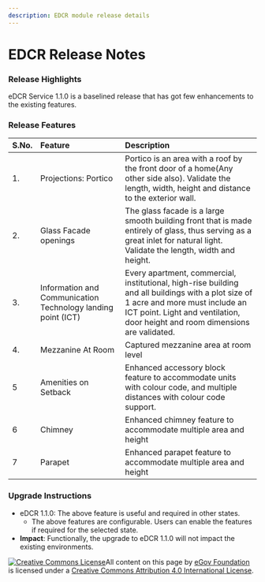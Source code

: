 ```yaml
---
description: EDCR module release details
---
```


# EDCR Release Notes

### Release Highlights <a id="Release-Highlights"></a>

eDCR Service 1.1.0 is a baselined release that has got few enhancements to the existing features.

### Release Features <a id="Release-Features"></a>

| **S.No.** | **Feature** | **Description** |
| :--- | :--- | :--- |
| 1. | Projections: Portico |  Portico is an area with a roof by the front door of a home\(Any other side also\). Validate the length, width, height and distance to the exterior wall. |
| 2. | Glass Facade openings | The glass facade is a large smooth building front that is made entirely of glass, thus serving as a great inlet for natural light. Validate the length, width and height. |
| 3. | Information and Communication Technology landing point \(ICT\) | Every apartment, commercial, institutional, high-rise building and all buildings with a plot size of 1 acre and more must include an ICT point. Light and ventilation, door height and room dimensions are validated. |
| 4. | Mezzanine At Room | Captured mezzanine area at room level |
| 5 | Amenities on Setback | Enhanced accessory block feature to accommodate units with colour code, and multiple distances with colour code support. |
| 6 | Chimney | Enhanced chimney feature to accommodate multiple area and height |
| 7 | Parapet | Enhanced parapet feature to accommodate multiple area and height |

### Upgrade Instructions <a id="Upgrade-Instructions"></a>

* eDCR 1.1.0: The above feature is useful and required in other states.
  * The above features are configurable. Users can enable the features if required for the selected state.
* **Impact**: Functionally, the upgrade to eDCR 1.1.0 will not impact the existing environments.



 [![Creative Commons License](https://i.creativecommons.org/l/by/4.0/80x15.png)](http://creativecommons.org/licenses/by/4.0/)All content on this page by [eGov Foundation ](https://egov.org.in/)is licensed under a [Creative Commons Attribution 4.0 International License](http://creativecommons.org/licenses/by/4.0/).

